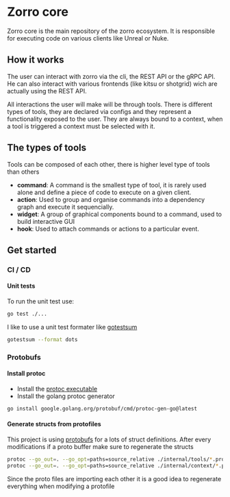 # Zorro core

Zorro core is the main repository of the zorro ecosystem. It is responsible for executing code
on various clients like Unreal or Nuke.

## How it works

The user can interact with zorro via the cli, the REST API or the gRPC API. He can also interact with
various frontends (like kitsu or shotgrid) wich are actually using the REST API.

All interactions the user will make will be through tools. There is different types of tools, they are declared via
configs and they represent a functionality exposed to the user. They are always bound to a context, when a tool
is triggered a context must be selected with it.

## The types of tools

Tools can be composed of each other, there is higher level type of tools than others

- **command**: A command is the smallest type of tool, it is rarely used alone and define a piece of code
  to execute on a given client.
- **action**: Used to group and organise commands into a dependency graph and execute it sequencially.
- **widget**: A group of graphical components bound to a command, used to build interactive GUI
- **hook**: Used to attach commands or actions to a particular event.

## Get started

### CI / CD

#### Unit tests

To run the unit test use:

```bash
go test ./...
```

I like to use a unit test formater like [gotestsum](https://github.com/gotestyourself/gotestsum)

```bash
gotestsum --format dots
```


### Protobufs

#### Install protoc

- Install the [protoc executable](https://protobuf.dev/downloads)
- Install the golang protoc generator

```bash
go install google.golang.org/protobuf/cmd/protoc-gen-go@latest
```

#### Generate structs from protofiles

This project is using [protobufs](https://protobuf.dev/) for a lots of struct definitions. After every
modifications if a proto buffer make sure to regenerate the structs

```bash
protoc --go_out=. --go_opt=paths=source_relative ./internal/tools/*.proto
protoc --go_out=. --go_opt=paths=source_relative ./internal/context/*.proto
```

Since the proto files are importing each other it is a good idea to regenerate everything when
modifying a protofile
